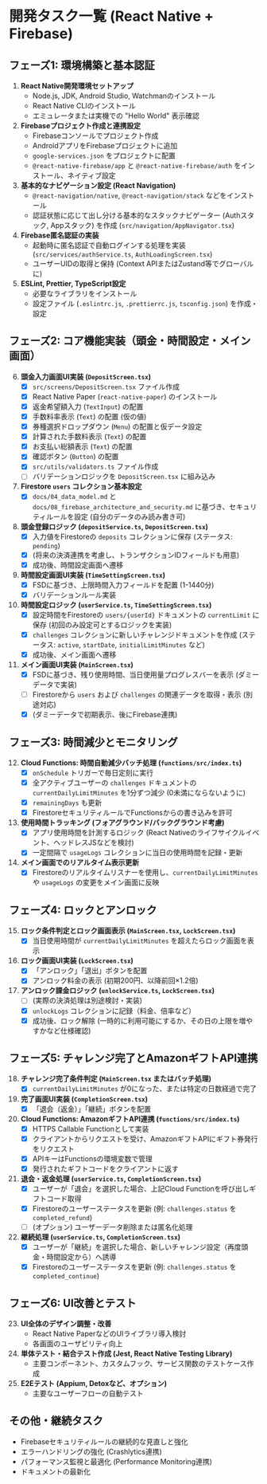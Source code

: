 # 開発タスク一覧 (React Native + Firebase)

## フェーズ1: 環境構築と基本認証

1.  **React Native開発環境セットアップ**
    *   Node.js, JDK, Android Studio, Watchmanのインストール
    *   React Native CLIのインストール
    *   エミュレータまたは実機での "Hello World" 表示確認
2.  **Firebaseプロジェクト作成と連携設定**
    *   Firebaseコンソールでプロジェクト作成
    *   AndroidアプリをFirebaseプロジェクトに追加
    *   `google-services.json` をプロジェクトに配置
    *   `@react-native-firebase/app` と `@react-native-firebase/auth` をインストール、ネイティブ設定
3.  **基本的なナビゲーション設定 (React Navigation)**
    *   `@react-navigation/native`, `@react-navigation/stack` などをインストール
    *   認証状態に応じて出し分ける基本的なスタックナビゲーター (Authスタック, Appスタック) を作成 (`src/navigation/AppNavigator.tsx`)
4.  **Firebase匿名認証の実装**
    *   起動時に匿名認証で自動ログインする処理を実装 (`src/services/authService.ts`, `AuthLoadingScreen.tsx`)
    *   ユーザーUIDの取得と保持 (Context APIまたはZustand等でグローバルに)
5.  **ESLint, Prettier, TypeScript設定**
    *   必要なライブラリをインストール
    *   設定ファイル (`.eslintrc.js`, `.prettierrc.js`, `tsconfig.json`) を作成・設定

## フェーズ2: コア機能実装（頭金・時間設定・メイン画面）

6.  **頭金入力画面UI実装 (`DepositScreen.tsx`)**
    *   [x] `src/screens/DepositScreen.tsx` ファイル作成
    *   [x] React Native Paper (`react-native-paper`) のインストール
    *   [x] 返金希望額入力 (`TextInput`) の配置
    *   [x] 手数料率表示 (`Text`) の配置 (仮の値)
    *   [x] 券種選択ドロップダウン (`Menu`) の配置と仮データ設定
    *   [x] 計算された手数料表示 (`Text`) の配置
    *   [x] お支払い総額表示 (`Text`) の配置
    *   [x] 確認ボタン (`Button`) の配置
    *   [x] `src/utils/validators.ts` ファイル作成
    *   [ ] バリデーションロジックを `DepositScreen.tsx` に組み込み
7.  **Firestore `users` コレクション基本設定**
    *   [x] `docs/04_data_model.md` と `docs/08_firebase_architecture_and_security.md` に基づき、セキュリティルールを設定 (自分のデータのみ読み書き可)
8.  **頭金登録ロジック (`depositService.ts`, `DepositScreen.tsx`)**
    *   [x] 入力値をFirestoreの `deposits` コレクションに保存 (ステータス: `pending`)
    *   [x] (将来の決済連携を考慮し、トランザクションIDフィールドも用意)
    *   [x] 成功後、時間設定画面へ遷移
9.  **時間設定画面UI実装 (`TimeSettingScreen.tsx`)**
    *   [x] FSDに基づき、上限時間入力フィールドを配置 (1-1440分)
    *   [x] バリデーションルール実装
10. **時間設定ロジック (`userService.ts`, `TimeSettingScreen.tsx`)**
    *   [x] 設定時間をFirestoreの `users/{userId}` ドキュメントの `currentLimit` に保存 (初回のみ設定可とするロジックを実装)
    *   [x] `challenges` コレクションに新しいチャレンジドキュメントを作成 (ステータス: `active`, `startDate`, `initialLimitMinutes` など)
    *   [x] 成功後、メイン画面へ遷移
11. **メイン画面UI実装 (`MainScreen.tsx`)**
    *   [x] FSDに基づき、残り使用時間、当日使用量プログレスバーを表示 (ダミーデータで実装)
    *   [ ] Firestoreから `users` および `challenges` の関連データを取得・表示 (別途対応)
    *   [x] (ダミーデータで初期表示、後にFirebase連携)

## フェーズ3: 時間減少とモニタリング

12. **Cloud Functions: 時間自動減少バッチ処理 (`functions/src/index.ts`)**
    *   [x] `onSchedule` トリガーで毎日定刻に実行
    *   [x] 全アクティブユーザーの `challenges` ドキュメントの `currentDailyLimitMinutes` を1分ずつ減少 (0未満にならないように)
    *   [x] `remainingDays` も更新
    *   [x] FirestoreセキュリティルールでFunctionsからの書き込みを許可
13. **使用時間トラッキング (フォアグラウンド/バックグラウンド考慮)**
    *   [x] アプリ使用時間を計測するロジック (React Nativeのライフサイクルイベント、ヘッドレスJSなどを検討)
    *   [x] 一定間隔で `usageLogs` コレクションに当日の使用時間を記録・更新
14. **メイン画面でのリアルタイム表示更新**
    *   [x] Firestoreのリアルタイムリスナーを使用し、`currentDailyLimitMinutes` や `usageLogs` の変更をメイン画面に反映

## フェーズ4: ロックとアンロック

15. **ロック条件判定とロック画面表示 (`MainScreen.tsx`, `LockScreen.tsx`)**
    *   [x] 当日使用時間が `currentDailyLimitMinutes` を超えたらロック画面を表示
16. **ロック画面UI実装 (`LockScreen.tsx`)**
    *   [x] 「アンロック」「退出」ボタンを配置
    *   [x] アンロック料金の表示 (初期200円、以降前回×1.2倍)
17. **アンロック課金ロジック (`unlockService.ts`, `LockScreen.tsx`)**
    *   [ ] (実際の決済処理は別途検討・実装)
    *   [x] `unlockLogs` コレクションに記録（料金、倍率など）
    *   [x] 成功後、ロック解除 (一時的に利用可能にするか、その日の上限を増やすかなど仕様確認)

## フェーズ5: チャレンジ完了とAmazonギフトAPI連携

18. **チャレンジ完了条件判定 (`MainScreen.tsx` またはバッチ処理)**
    *   [x] `currentDailyLimitMinutes` が0になった、または特定の日数経過で完了
19. **完了画面UI実装 (`CompletionScreen.tsx`)**
    *   [x] 「退会（返金）」「継続」ボタンを配置
20. **Cloud Functions: AmazonギフトAPI連携 (`functions/src/index.ts`)**
    *   [x] HTTPS Callable Functionとして実装
    *   [x] クライアントからリクエストを受け、AmazonギフトAPIにギフト券発行をリクエスト
    *   [x] APIキーはFunctionsの環境変数で管理
    *   [x] 発行されたギフトコードをクライアントに返す
21. **退会・返金処理 (`userService.ts`, `CompletionScreen.tsx`)**
    *   [x] ユーザーが「退会」を選択した場合、上記Cloud Functionを呼び出しギフトコード取得
    *   [x] Firestoreのユーザーステータスを更新 (例: `challenges.status` を `completed_refund`)
    *   [ ] (オプション) ユーザーデータ削除または匿名化処理
22. **継続処理 (`userService.ts`, `CompletionScreen.tsx`)**
    *   [x] ユーザーが「継続」を選択した場合、新しいチャレンジ設定（再度頭金・時間設定から）へ誘導
    *   [x] Firestoreのユーザーステータスを更新 (例: `challenges.status` を `completed_continue`)

## フェーズ6: UI改善とテスト

23. **UI全体のデザイン調整・改善**
    *   React Native PaperなどのUIライブラリ導入検討
    *   各画面のユーザビリティ向上
24. **単体テスト・結合テスト作成 (Jest, React Native Testing Library)**
    *   主要コンポーネント、カスタムフック、サービス関数のテストケース作成
25. **E2Eテスト (Appium, Detoxなど、オプション)**
    *   主要なユーザーフローの自動テスト

## その他・継続タスク

*   Firebaseセキュリティルールの継続的な見直しと強化
*   エラーハンドリングの強化 (Crashlytics連携)
*   パフォーマンス監視と最適化 (Performance Monitoring連携)
*   ドキュメントの最新化 